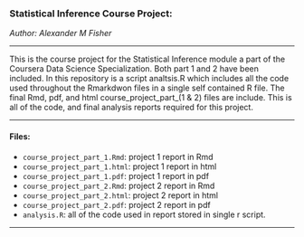 ### Statistical Inference Course Project:

*Author: Alexander M Fisher*  

 **********
 
This is the course project for the Statistical Inference module a part of the Coursera Data Science Specialization. Both part 1 and 2 have been included. In this repository is a script analtsis.R which includes all the code used throughout the Rmarkdwon files in a single self contained R file. The final Rmd, pdf, and html course_project_part_(1 & 2) files are include. This is all of the code, and final analysis reports required for this project.

**********

#### Files:

- `course_project_part_1.Rmd`: project 1 report in Rmd
- `course_project_part_1.html`: project 1 report in html
- `course_project_part_1.pdf`: project 1 report in pdf
- `course_project_part_2.Rmd`: project 2 report in Rmd
- `course_project_part_2.html`: project 2 report in html
- `course_project_part_2.pdf`: project 2 report in pdf
- `analysis.R`: all of the code used in report stored in single r script.

**********
